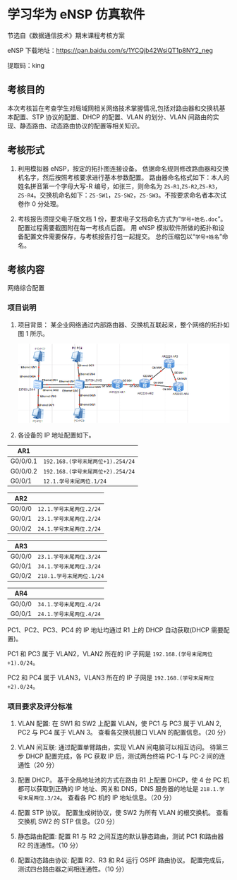 # 学习华为 eNSP 仿真软件

节选自《数据通信技术》期末课程考核方案

eNSP 下载地址：https://pan.baidu.com/s/1YCQjb42WsiQT1p8NY2_neg

提取码：king

## 考核目的

本次考核旨在考查学生对局域网相关网络技术掌握情况,包括对路由器和交换机基本配置、STP 协议的配置、DHCP 的配置、VLAN 的划分、VLAN 间路由的实现、静态路由、动态路由协议的配置等相关知识。

## 考核形式

1. 利用模拟器 eNSP，按定的拓扑图连接设备。
   依据命名规则修改路由器和交换机名字，然后按照考核要求进行基本参数配置。
   路由器命名格式如下：本人的姓名拼音第一个字母大写-R 编号，如张三，则命名为 `ZS-R1`,`ZS-R2`,`ZS-R3`，`ZS-R4`。交换机命名如下：`ZS-SW1`，`ZS-SW2`，`ZS-SW3`。不按要求命名者本次试卷作 0 分处理。

2. 考核报告须提交电子版文档 1 份，要求电子文档命名方式为“`学号+姓名.doc`”。
   配置过程需要截图附在每一考核点后面。
   用 eNSP 模拟软件所做的拓扑和设备配置文件需要保存，与考核报告打包一起提交。
   总的压缩包以“`学号+姓名`”命名。

## 考核内容

网络综合配置

### 项目说明

1. 项目背景：
   某企业网络通过内部路由器、交换机互联起来，整个网络的拓扑如图 1 所示。

   ![图1：网络综合配置拓扑图](1.png)

2. 各设备的 IP 地址配置如下。

| AR1      |                                   |
| -------- | --------------------------------- |
| G0/0/0.1 | `192.168.(学号末尾两位+1).254/24` |
| G0/0/0.2 | `192.168.(学号末尾两位+2).254/24` |
| G0/0/1   | `12.1.学号末尾两位.1/24`          |

| AR2    |                          |
| ------ | ------------------------ |
| G0/0/0 | `12.1.学号末尾两位.2/24` |
| G0/0/1 | `23.1.学号末尾两位.2/24` |
| G0/0/2 | `24.1.学号末尾两位.2/24` |

| AR3    |                           |
| ------ | ------------------------- |
| G0/0/0 | `23.1.学号末尾两位.3/24`  |
| G0/0/1 | `34.1.学号末尾两位.3/24`  |
| G0/0/2 | `218.1.学号末尾两位.1/24` |

| AR4    |                          |
| ------ | ------------------------ |
| G0/0/0 | `34.1.学号末尾两位.4/24` |
| G0/0/1 | `24.1.学号末尾两位.4/24` |

PC1、PC2、PC3、PC4 的 IP 地址均通过 R1 上的 DHCP 自动获取(DHCP 需要配置)。

PC1 和 PC3 属于 VLAN2，VLAN2 所在的 IP 子网是 `192.168.(学号末尾两位+1).0/24`。

PC2 和 PC4 属于 VLAN3，VLAN3 所在的 IP 子网是 `192.168.(学号末尾两位+2).0/24`。

### 项目要求及评分标准

1. VLAN 配置:
   在 SW1 和 SW2 上配置 VLAN，使 PC1 与 PC3 属于 VLAN 2, PC2 与 PC4 属于 VLAN 3。
   查看各交换机接口 VLAN 的配置信息。（20 分）

2. VLAN 间互联:
   通过配置单臂路由，实现 VLAN 间电脑可以相互访问。
   待第三步 DHCP 配置完成，各 PC 获取 IP 后，测试两台终端 PC-1 与 PC-2 间的连通性（20 分）

3. 配置 DHCP。
   基于全局地址池的方式在路由 R1 上配置 DHCP，使 4 台 PC 机都可以获取到正确的 IP 地址、网关和 DNS，DNS 服务器的地址是 `218.1.学号末尾两位.3/24`。
   查看各 PC 机的 IP 地址信息。（20 分）

4. 配置 STP 协议。
   配置生成树协议，使 SW2 为所有 VLAN 的根交换机。
   查看交换机 SW2 的 STP 信息。（20 分）

5. 静态路由配置:
   配置 R1 与 R2 之间互连的默认静态路由，测试 PC1 和路由器 R2 的连通性。（10 分）

6. 配置动态路由协议:
   配置 R2、R3 和 R4 运行 OSPF 路由协议。
   配置完成后，测试四台路由器之间相连通性。（10 分）
